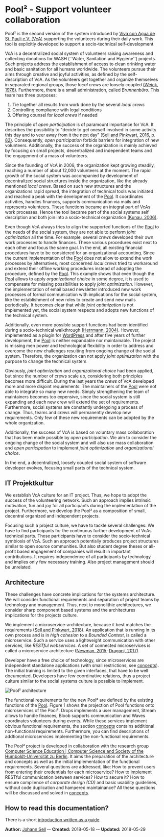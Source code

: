 # Pool² - Support volunteer collaboration
Pool² is the second version of the system introduced by [Viva con Agua de St. Pauli e.V. (VcA)](https://www.vivaconagua.org/home) supporting the 
volunteers during their daily work. This tool is explicitly developed to support a socio-technical self-development.

VcA is a decentralized social system of volunteers raising awareness and collecting donations for 
WASH (``Water, Sanitation and Hygiene'') projects. Such projects address the establishment of 
access to clean drinking water and basic sanitation for all humans worldwide. 
The volunteers pursue their aims through creative and joyful activities, as defined by the self-description of VcA. 
As the volunteers get together and organize themselves in separated regional groups, those _local crews_ 
are loosely coupled [(Weick, 1976)][weick1976educational]. 
Furthermore, there is a small administration, called _Brunnenbüro_. This team has three purposes: 
1. Tie together all results from work done by the several _local crews_ 
2. Controlling compliance with legal conditions
3. Offering counsel for _local crews_ if needed

The principle of _open participation_ is of paramount importance for VcA. It describes the possibility to 
"decide to get oneself involved in some activity this day and to veer away from it the next day" 
[(Sell and Pinkwart, 2016, p. 82)][sell2016rambla]. Consequently, _open participation_ forbids barriers for integration 
of new volunteers. Additionally, the success of the organization is mainly achieved by focusing on small projects, 
decentralized and independent teams and the engagement of a mass of volunteers.

Since the founding of VcA in 2006, the organization kept growing steadily, reaching a number of about 12,000 volunteers 
at the moment. The rapid growth of the social system was accompanied by development of decentralized social structures 
inside the organization, like the already mentioned _local crews_. Based on such new structures and the organizations 
rapid spread, the integration of technical tools was initiated and reached a peak with the development of the 
[Pool](https://pool.vivaconagua.org/). It coordinates activities, handles finances, supports communication via mails and 
represents volunteers. These functions became an integral part of VcAs work processes. 
Hence the tool became part of the social systems self description and both join into a socio-technical organization 
[(Kunau, 2006)][kunau2006facilitating].

Even though VcA always tries to align the supported functions of the [Pool](https://pool.vivaconagua.org/) to the needs 
of the social system, they are not able to perform _joint optimization_ all the time. 
For example, several _crews_ developed their own work processes to handle finances. These various procedures exist next to 
each other and focus the same goal. In the end, all existing financial procedures have to be considered for an 
organizational accounting. 
Since the current implementation of the [Pool](https://pool.vivaconagua.org/) does not allow to extend the work processes 
by alternatives, most concerned _local crews_ tried to workaround and extend their offline working procedures instead of 
adopting the procedure, defined by the [Pool](https://pool.vivaconagua.org/). This example shows that even though the 
[Pool](https://pool.vivaconagua.org/) allows to apply _organizational choice_ in some degree, it is used to compensate 
for missing possibilities to apply _joint optimization_.
However, the implementation of email based newsletter introduced new work processes of formal communication with 
implications for the social system, like the establishment of new roles to create and send new mails periodically. 
It becomes clear that while _joint optimization_ is not implemented yet, the social system respects and adopts new 
functions of the technical system.

Additionally, even more possible support functions had been identified during a socio-technical walkthrough 
[(Herrmann, 2004)][herrmann2004stwt]. However, implemented as a plugin for [WordPress][wp] and after five years of further 
development, the [Pool](https://pool.vivaconagua.org/) is neither expandable nor maintainable. The project is missing men 
power and technological flexibility in order to address and overcome the new challenges resulting from ongoing change of 
the social system. Therefore, the organization can not apply _joint optimization_ with the purpose to change the 
technical system.

Obviously, _joint optimization_ and _organizational choice_ had been applied, but since the number of crews scale up, 
considering both principles becomes more difficult. 
During the last years the _crews_ of VcA developed more and more disjoint requirements. The maintainers of the 
[Pool](https://pool.vivaconagua.org/) were not able to integrate so many new needs. Simply strengthening the team of 
maintainers becomes too expensive, since the social system is still expanding and each new crew will extend the set of 
requirements. Furthermore, social systems are constantly undergoing a process of change. Thus, teams and _crews_ will 
permanently develop new requirements. Only few of these new requirements can be adopted by the whole organization.

Additionally, the success of VcA is based on voluntary mass collaboration that has been made possible by _open participation_. 
We aim to consider the ongoing change of the social system and will also use mass collaboration and _open participation_ 
to implement _joint optimization_ and _organizational choice_.

In the end, a decentralized, loosely coupled social system of software developer evolves, focusing small parts of the 
technical system.  

## IT Projektkultur
We establish VcA culture for an IT project. Thus, we hope to adopt the success of the volunteering network. Such an approach
implies intrinsic motivation, fun and joy for all participants during the implementation of the project. Furthermore, we
develop the Pool² as a composition of small, decentral organized and independent projects. 

Focusing such a project culture, we have to tackle several challenges: We have to find participants for the continuous 
further development of VcAs technical parts. Those participants have to consider the socio-technical symbiosis of VcA.
Such an approach potentially produces project structures similar to open source communities. But also student degree theses
or all-profit based engagement of companies will result in important contributions.
It requires independence of all participants by technology and implies only few necessary training. Also project management
should be unrelated.

## Architecture
These challenges have concrete implications for the systems architecture. We will consider functional requirements and 
separation of project teams by technology and management. Thus, next to monolithic architectures, we consider sharp 
component based systems and the architectures implications for the projects culture.

We implement a microservice-architecture, because it best matches the requirements 
[(Sell and Pinkwart, 2018)][sell2018microservice]. An application that is running in its own process and is in _high cohesion_
to a _Bounded Context_, is called a microservice. Such a service uses a lightweight communication with other services, 
like _RESTful webservices_. A set of connected microservices is called a microservice architecture 
([Newman, 2015][newman2015building]; [Dragoni, 2017][dragoni2017microservices]).

Developer have a free choice of technology, since microservices are independent standalone applications (with small 
restrictions, see [concepts](/concepts)). The initial training is limited to the given interfaces, that have to be well
documented. Developers have few coordinative relations, thus a project culture similar to the social systems culture is 
possible to implement.

![Pool² architecture](/Pool2_architektur-small.png "Figure 1: Functional requirements resulting from Pool as microservices of
Pool². Drops: User management; Stream: Finances; Bloob: Communication; Waves: Events;")

The functional requirements for the new Pool² are defined by the existing functions of the [Pool](https://pool.vivaconagua.org/).
Figure 1 shows the projection of Pool functions onto microservices of the Pool². Drops implements a user management, 
Stream allows to handle finances, Bloob supports communication and Waves coordinates volunteers during events. While these
services implement obvious functional requirements, the section [concepts](/concepts) contains additional non-functional
requirements. Furthermore, you can find descriptions of addtional microservices implementing the non-functional requirements.  

The Pool² project is developed in collaboration with the research group  
[Computer Science Education | Computer Science and Society of the Humboldt-Universität zu Berlin](https://cses.informatik.hu-berlin.de/). 
It aims the preparation of the architecture and concepts as well as the initial implementation of the functional requirements.
Several questions are addressed, like: How to prevent users from entering their credentials for each microservice? 
How to implement RESTful communication between services? How to secure it?
How to ensure complience of _corporate design (CD)_ and basic usability guidelines, without code duplication and hampered
maintainance? 
All these questions will be discussed and solved in [concepts](/concepts).

## How to read this documentation?
There is a short [introduction written as a guide](/guides/edit-docu/).

**Author:** [Johann Sell](https://cses.informatik.hu-berlin.de/members/johann.sell/) -- 
**Created:** 2018-05-18 --
**Updated:** 2018-05-29

[wp]: https://wordpress.org/ "Version 4.9.2; https://wordpress.org/, visited 2018-02-01"
[weick1976educational]: http://www.jstor.org/stable/2391875?origin=crossref "K. E. Weick, “Educational Organizations as Loosely Coupled Systems,” Adm. Sci. Q., vol. 21, no. 1, pp. 1–19, Mar. 1976."
[sell2016rambla]: https://cses.informatik.hu-berlin.de/pubs/2016/criwg/Rambla_Supporting_Collaborative_Group_Creativity_For_the_Purpose_of_Concept_Generation.pdf "J. Sell and N. Pinkwart, “Rambla: Supporting collaborative group creativity for the purpose of concept generation,” in Proceedings of the 22th International Conference on Collaboration and Technology (CRIWG), 2016, vol. 9848 LNCS, pp. 81–97"
[kunau2006facilitating]: http://hdl.handle.net/2003/22226 "G. Kunau, “Facilitating computer supported cooperative work with socio-technical self-descriptions,” Technische Universität Dortmund, 2006."
[herrmann2004stwt]: http://portal.acm.org/citation.cfm?doid=1011870.1011886 "T. Herrmann, G. Kunau, K.-U. Loser, and N. Menold, “Socio-technical walkthrough: designing technology along work processes,” in Proceedings of the eighth conference on Participatory design Artful integration: Interweaving Media, Materials and Practices - PDC 04, 2004, vol. 1, pp. 132–141."
[sell2018microservice]: https://cses.informatik.hu-berlin.de/de/research/details/vcv/ "J. Sell and N. Pinkwart, “Socio-technical Self-Development Using A Microservice Architecture” Unpublished Work"
[newman2015building]: http://shop.oreilly.com/product/0636920033158.do "S. Newman, Building Microservices, 1st ed. O’Reilly Media, 2015."
[dragoni2017microservices]: https://arxiv.org/abs/1606.04036 "[1] N. Dragoni et al., “Microservices: yesterday, today, and tomorrow.” Cornell University, 2017."